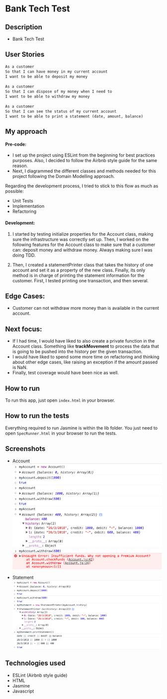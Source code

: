 Bank Tech Test
=================

## Description
* Bank Tech Test

## User Stories
```
As a customer
So that I can have money in my current account
I want to be able to deposit my money

As a customer
So that I can dispose of my money when I need to
I want to be able to withdraw my money

As a customer
So that I can see the status of my current account
I want to be able to print a statement (date, amount, balance)
```

## My approach

#### Pre-code:
* I set up the project using ESLint from the beginning for best practices purposes. Also, I decided to follow the Airbnb style guide for the same reason.
* Next, I diagrammed the different classes and methods needed for this project following the Domain Modelling approach.

Regarding the development process, I tried to stick to this flow as much as possible:
* Unit Tests
* Implementation
* Refactoring

#### Development:
1. I started by testing initialize properties for the Account class, making sure the infrastructure was correctly set up.
Then, I worked on the following features for the Account class to make sure that a customer can: deposit money and withdraw money. Always making sure I was doing TDD.

2. Then, I created a statementPrinter class that takes the history of one account and set it as a property of the new class.
Finally, its only method is in charge of printing the statement information for the customer.
First, I tested printing one transaction, and then several.

## Edge Cases:
* Customer can not withdraw more money than is available in the current account.

## Next focus:
* If I had time, I would have liked to also create a private function in the Account class. Something like **trackMovement** to process the data that is going to be pushed into the history per the given transaction.
* I would have liked to spend some more time on refactoring and thinking about other edge cases, like raising an exception if the amount passed is NaN.
* Finally, test coverage would have been nice as well.

## How to run
To run this app, just open ```index.html``` in your browser.

## How to run the tests
Everything required to run Jasmine is within the lib folder. You just need to open ```SpecRunner.html``` in your browser to run the tests.

## Screenshots
* Account
![Account](/images/account.png?raw=true)

* Statement
![Statement](/images/statement.png?raw=true)

## Technologies used
* ESLint (Airbnb style guide)
* HTML
* Jasmine
* Javascript
